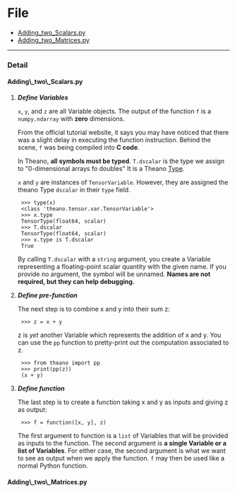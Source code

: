 # File

* [Adding\_two\_Scalars.py](#scalar)
* [Adding\_two\_Matrices.py](#matrix)

* * *

### Detail

<h4 id = "scalar">Adding\_two\_Scalars.py</h4>

1. ***Define Variables***
    
    `x`, `y`, and `z` are all Variable objects.
    The output of the function `f` is a `numpy.ndarray` with **zero** dimensions. 

    From the official tutorial website, it says you may have noticed that there was a slight delay in executing the function instruction. 
    Behind the scene, `f` was being compiled into **C code**.

    In Theano, **all symbols must be typed**. `T.dscalar` is the type we assign to "0-dimensional arrays fo doubles"
    It is a Theano [Type].

    `x` and `y` are instances of `TensorVariable`. 
    However, they are assigned the theano Type `dscalar` in their `type` field.

        >>> type(x)
        <class 'theano.tensor.var.TensorVariable'>
        >>> x.type
        TensorType(float64, scalar)
        >>> T.dscalar
        TensorType(float64, scalar)
        >>> x.type is T.dscalar
        True

    By calling `T.dscalar` with a `string` argument, you create a Variable representing a floating-point scalar quantity with the given name. 
    If you provide no argument, the symbol will be unnamed. **Names are not required, but they can help debugging.**

2. ***Define pre-function***

    The next step is to combine x and y into their sum z:

        >>> z = x + y

    z is *yet* another Variable which represents the addition of x and y. You can use the `pp` function to pretty-print out the computation associated to z.

        >>> from theano import pp
        >>> print(pp(z))
        (x + y)

3. ***Define function***

    The last step is to create a function taking x and y as inputs and giving z as output:

        >>> f = function([x, y], z)

    The first argument to function is a `list` of Variables that will be provided as inputs to the function. 
The second argument is **a single Variable or a list of Variables**.
    For either case, the second argument is what we want to see as output when we apply the function. `f` may then be used like a normal Python function.

[Type]: http://deeplearning.net/software/theano_versions/dev/extending/graphstructures.html#type

<h4 id = "matrix">Adding\_two\_Matrices.py</h4>
